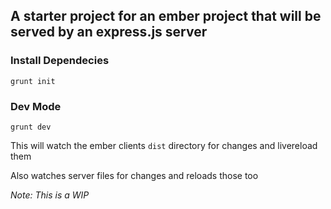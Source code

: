 ## A starter project for an ember project that will be served by an express.js server

### Install Dependecies

`grunt init`

### Dev Mode

`grunt dev`

This will watch the ember clients `dist` directory for changes and livereload them

Also watches server files for changes and reloads those too


_Note:  This is a WIP_
